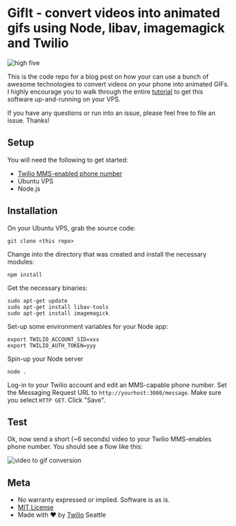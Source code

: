 # GifIt - convert videos into animated gifs using Node, libav, imagemagick and Twilio

![high five](http://twilio.com/blog/wp-content/uploads/2014/10/highfive1.gif)

This is the code repo for a blog post on how your can use a bunch of awesome technologies to convert videos on your phone into animated GIFs. I highly encourage you to walk through the entire [tutorial](http://twilio.com/blog/2014/10/convert-videos-on-your-phone-into-animated-gifs-using-node-libav-and-imagemagick.html) to get this software up-and-running on your VPS.

If you have any questions or run into an issue, please feel free to file an issue. Thanks!

## Setup

You will need the following to get started:

* [Twilio MMS-enabled phone number](https://www.twilio.com/mms)
* Ubuntu VPS
* Node.js

## Installation

On your Ubuntu VPS, grab the source code:

`git clone <this repo>`

Change into the directory that was created and install the necessary modules:

`npm install`

Get the necessary binaries:

```
sudo apt-get update
sudo apt-get install libav-tools
sudo apt-get install imagemagick
```

Set-up some environment variables for your Node app:

```
export TWILIO_ACCOUNT_SID=xxx
export TWILIO_AUTH_TOKEN=yyy
```

Spin-up your Node server

`node .`

Log-in to your Twilio account and edit an MMS-capable phone number. Set the Messaging Request URL to `http://yourhost:3000/message`. Make sure you select `HTTP GET`. Click "Save".

## Test

Ok, now send a short (~6 seconds) video to your Twilio MMS-enables phone number. You should see a flow like this:

![video to gif conversion](https://www.twilio.com/blog/wp-content/uploads/2014/10/2014-10-06-13.30.31-e1412894761114.png)


## Meta 

* No warranty expressed or implied.  Software is as is.
* [MIT License](http://www.opensource.org/licenses/mit-license.html)
* Made with ♥ by [Twilio](http://www.twilio.com) Seattle
